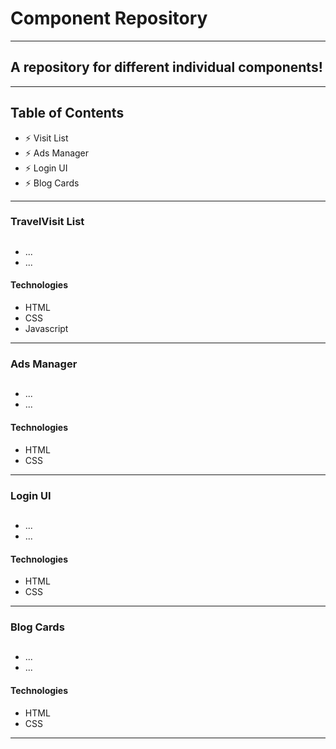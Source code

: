 # Component Repository

---

## A repository for different individual components!

---

## Table of Contents

- ⚡️ Visit List
- ⚡️ Ads Manager
- ⚡️ Login UI
- ⚡️ Blog Cards

---

### TravelVisit List

## <!-- img -->

- ...
- ...

#### Technologies

- HTML
- CSS
- Javascript

---

### Ads Manager

## <!-- img -->

- ...
- ...

#### Technologies

- HTML
- CSS

---

### Login UI

## <!-- img -->

- ...
- ...

#### Technologies

- HTML
- CSS

---

### Blog Cards

## <!-- img -->

- ...
- ...

#### Technologies

- HTML
- CSS

---

